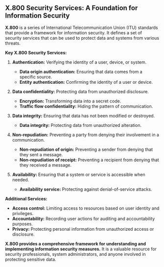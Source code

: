 ## X.800 Security Services: A Foundation for Information Security

**X.800** is a series of International Telecommunication Union (ITU) standards that provide a framework for information security. It defines a set of security services that can be used to protect data and systems from various threats.

**Key X.800 Security Services:**

1. **Authentication:** Verifying the identity of a user, device, or system.
   * **Data origin authentication:** Ensuring that data comes from a specific source.
   * **Entity authentication:** Confirming the identity of a user or device.

2. **Data confidentiality:** Protecting data from unauthorized disclosure.
   * **Encryption:** Transforming data into a secret code.
   * **Traffic flow confidentiality:** Hiding the pattern of communication.

3. **Data integrity:** Ensuring that data has not been modified or destroyed.
   * **Data integrity:** Protecting data from unauthorized alteration.

4. **Non-repudiation:** Preventing a party from denying their involvement in a communication.
   * **Non-repudiation of origin:** Preventing a sender from denying that they sent a message.
   * **Non-repudiation of receipt:** Preventing a recipient from denying that they received a message.

5. **Availability:** Ensuring that a system or service is accessible when needed.
   * **Availability service:** Protecting against denial-of-service attacks.

**Additional Services:**

* **Access control:** Limiting access to resources based on user identity and privileges.
* **Accountability:** Recording user actions for auditing and accountability purposes.
* **Privacy:** Protecting personal information from unauthorized access or disclosure.

**X.800 provides a comprehensive framework for understanding and implementing information security measures.** It is a valuable resource for security professionals, system administrators, and anyone involved in protecting sensitive data.


